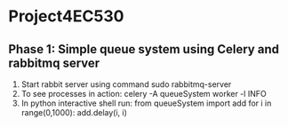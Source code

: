 # Project4EC530

## Phase 1: Simple queue system using Celery and rabbitmq server
1. Start rabbit server using command sudo rabbitmq-server
2. To see processes in action: celery -A queueSystem worker -l INFO 
3. In python interactive shell run:
from queueSystem import add
for i in range(0,1000):
  add.delay(i, i)
